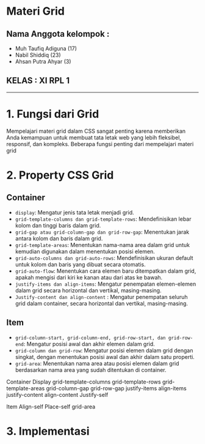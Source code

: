 
#                      Materi Grid

## Nama Anggota kelompok :

- Muh Taufiq Adiguna (17)
- Nabil Shiddiq (23)
- Ahsan Putra Ahyar (3)

##                   KELAS : XI RPL 1

---
# 1. Fungsi dari Grid
 Mempelajari materi grid dalam CSS sangat penting karena memberikan Anda kemampuan untuk membuat tata letak web yang lebih fleksibel, responsif, dan kompleks. Beberapa fungsi penting dari mempelajari materi grid 

# 2. Property CSS Grid 

## Container 

- `display`: Mengatur jenis tata letak menjadi grid.
- `grid-template-columns dan grid-template-rows`: Mendefinisikan lebar kolom dan tinggi baris dalam grid.
- `grid-gap atau grid-column-gap dan grid-row-gap`: Menentukan jarak antara kolom dan baris dalam grid.
- `grid-template-areas`: Menentukan nama-nama area dalam grid untuk kemudian digunakan dalam menentukan posisi elemen.
- `grid-auto-columns dan grid-auto-rows`: Mendefinisikan ukuran default untuk kolom dan baris yang dibuat secara otomatis.
- `grid-auto-flow`: Menentukan cara elemen baru ditempatkan dalam grid, apakah mengisi dari kiri ke kanan atau dari atas ke bawah.
- `justify-items dan align-items`: Mengatur penempatan elemen-elemen dalam grid secara horizontal dan vertikal, masing-masing.
- `Justify-content dan align-content` : Mengatur penempatan seluruh grid dalam container, secara horizontal dan vertikal, masing-masing.

## Item 

- `grid-column-start, grid-column-end, grid-row-start, dan grid-row-end`: Mengatur posisi awal dan akhir elemen dalam grid.
- `grid-column dan grid-row`: Mengatur posisi elemen dalam grid dengan singkat, dengan menentukan posisi awal dan akhir dalam satu properti.
- `grid-area`: Menentukan nama area atau posisi elemen dalam grid berdasarkan nama area yang sudah ditentukan di container.


Container 
Display 
grid-template-columns
grid-template-rows
grid-template-areas
grid-column-gap
grid-row-gap
justify-items
align-items
justify-content
align-content
Justify-self

Item
Align-self
Place-self
grid-area



# 3. Implementasi 
